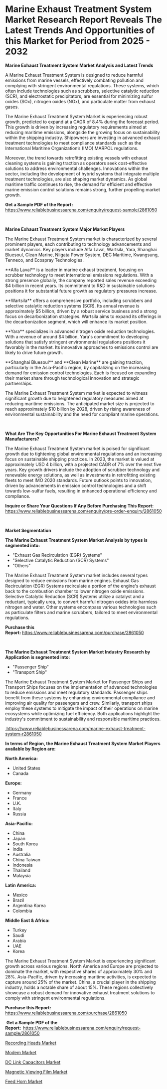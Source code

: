 <p><h1>Marine Exhaust Treatment System Market Research Report Reveals The Latest Trends And Opportunities of this Market for Period from 2025 - 2032</h1></p><p><strong>Marine Exhaust Treatment System Market Analysis and Latest Trends</strong></p>
<p><p>A Marine Exhaust Treatment System is designed to reduce harmful emissions from marine vessels, effectively combating pollution and complying with stringent environmental regulations. These systems, which often include technologies such as scrubbers, selective catalytic reduction (SCR), and electrostatic precipitators, are essential for minimizing sulfur oxides (SOx), nitrogen oxides (NOx), and particulate matter from exhaust gases.</p><p>The Marine Exhaust Treatment System Market is experiencing robust growth, predicted to expand at a CAGR of 8.4% during the forecast period. This growth is driven by increasing regulatory requirements aimed at reducing maritime emissions, alongside the growing focus on sustainability within the shipping industry. Shipowners are investing in advanced exhaust treatment technologies to meet compliance standards such as the International Maritime Organization’s (IMO) MARPOL regulations. </p><p>Moreover, the trend towards retrofitting existing vessels with exhaust cleaning systems is gaining traction as operators seek cost-effective solutions to address environmental challenges. Innovations within the sector, including the development of hybrid systems that integrate multiple treatment technologies, are also shaping market dynamics. As global maritime traffic continues to rise, the demand for efficient and effective marine emission control solutions remains strong, further propelling market growth.</p></p>
<p><strong>Get a Sample PDF of the Report:&nbsp;</strong> <a href="https://www.reliablebusinessarena.com/enquiry/request-sample/2861050?utm_campaign=3001&utm_medium=2&utm_source=Github&utm_content=ia&utm_term=12032025&utm_id=marine-exhaust-treatment-system">https://www.reliablebusinessarena.com/enquiry/request-sample/2861050</a></p>
<p>&nbsp;</p>
<p><strong>Marine Exhaust Treatment System Major Market Players</strong></p>
<p><p>The Marine Exhaust Treatment System market is characterized by several prominent players, each contributing to technology advancements and market dynamics. Key players include Alfa Laval, Wartsila, Yara, Shanghai Bluesoul, Clean Marine, Niigata Power System, DEC Maritime, Kwangsung, Tenneco, and Ecospray Technologies.</p><p>**Alfa Laval** is a leader in marine exhaust treatment, focusing on scrubber technology to meet international emissions regulations. With a strong presence globally, the company reported sales revenue exceeding $4 billion in recent years. Its commitment to R&D in sustainable solutions positions it for substantial future growth as regulatory pressures increase.</p><p>**Wartsila** offers a comprehensive portfolio, including scrubbers and selective catalytic reduction systems (SCR). Its annual revenue is approximately $5 billion, driven by a robust service business and a strong focus on decarbonization strategies. Wartsila aims to expand its offerings in the decarbonization segment, which will enhance its market position.</p><p>**Yara** specializes in advanced nitrogen oxide reduction technologies. With a revenue of around $4 billion, Yara's commitment to developing solutions that satisfy stringent environmental regulations positions it favorably in the market. Its innovative approaches to emissions control are likely to drive future growth.</p><p>**Shanghai Bluesoul** and **Clean Marine** are gaining traction, particularly in the Asia-Pacific region, by capitalizing on the increasing demand for emission control technologies. Each is focused on expanding their market share through technological innovation and strategic partnerships.</p><p>The Marine Exhaust Treatment System market is expected to witness significant growth due to heightened regulatory measures aimed at reducing maritime emissions. The anticipated market size is projected to reach approximately $10 billion by 2028, driven by rising awareness of environmental sustainability and the need for compliant marine operations.</p></p>
<p>&nbsp;</p>
<p><strong>What Are The Key Opportunities For Marine Exhaust Treatment System Manufacturers?</strong></p>
<p><p>The Marine Exhaust Treatment System market is poised for significant growth due to tightening global environmental regulations and an increasing focus on sustainable shipping practices. In 2023, the market is valued at approximately USD 4 billion, with a projected CAGR of 7% over the next five years. Key growth drivers include the adoption of scrubber technology and renewable energy solutions, as well as investments in retrofitting existing fleets to meet IMO 2020 standards. Future outlook points to innovation, driven by advancements in emission control technologies and a shift towards low-sulfur fuels, resulting in enhanced operational efficiency and compliance.</p></p>
<p><strong>Inquire or Share Your Questions If Any Before Purchasing This Report:</strong> <a href="https://www.reliablebusinessarena.com/enquiry/pre-order-enquiry/2861050?utm_campaign=3001&utm_medium=2&utm_source=Github&utm_content=ia&utm_term=12032025&utm_id=marine-exhaust-treatment-system">https://www.reliablebusinessarena.com/enquiry/pre-order-enquiry/2861050</a></p>
<p>&nbsp;</p>
<p><strong>Market Segmentation</strong></p>
<p><strong>The Marine Exhaust Treatment System Market Analysis by types is segmented into:</strong></p>
<p><ul><li>"Exhaust Gas Recirculation (EGR) Systems"</li><li>"Selective Catalytic Reduction (SCR) Systems"</li><li>"Others"</li></ul></p>
<p><p>The Marine Exhaust Treatment System market includes several types designed to reduce emissions from marine engines. Exhaust Gas Recirculation (EGR) Systems recirculate a portion of the engine's exhaust back to the combustion chamber to lower nitrogen oxide emissions. Selective Catalytic Reduction (SCR) Systems utilize a catalyst and a reductant, typically urea, to convert harmful nitrogen oxides into harmless nitrogen and water. Other systems encompass various technologies such as particulate filters and marine scrubbers, tailored to meet environmental regulations.</p></p>
<p><strong>Purchase this Report:&nbsp;</strong><a href="https://www.reliablebusinessarena.com/purchase/2861050?utm_campaign=3001&utm_medium=2&utm_source=Github&utm_content=ia&utm_term=12032025&utm_id=marine-exhaust-treatment-system">https://www.reliablebusinessarena.com/purchase/2861050</a></p>
<p>&nbsp;</p>
<p><strong>The Marine Exhaust Treatment System Market Industry Research by Application is segmented into:</strong></p>
<p><ul><li>"Passenger Ship"</li><li>"Transport Ship"</li></ul></p>
<p><p>The Marine Exhaust Treatment System Market for Passenger Ships and Transport Ships focuses on the implementation of advanced technologies to reduce emissions and meet regulatory standards. Passenger ships benefit from these systems by enhancing environmental compliance and improving air quality for passengers and crew. Similarly, transport ships employ these systems to mitigate the impact of their operations on marine ecosystems while optimizing fuel efficiency. Both applications highlight the industry's commitment to sustainability and responsible maritime practices.</p></p>
<p><a href="https://www.reliablebusinessarena.com/marine-exhaust-treatment-system-r2861050?utm_campaign=3001&utm_medium=2&utm_source=Github&utm_content=ia&utm_term=12032025&utm_id=marine-exhaust-treatment-system">&nbsp;https://www.reliablebusinessarena.com/marine-exhaust-treatment-system-r2861050</a></p>
<p><strong>In terms of Region, the Marine Exhaust Treatment System Market Players available by Region are:</strong></p>
<p>
    <p> <strong> North America: </strong>
        <ul>
            <li>United States</li>
            <li>Canada</li>
        </ul>
        </p> 
    <p> <strong> Europe: </strong>
        <ul>
            <li>Germany</li>
            <li>France</li>
            <li>U.K.</li>
            <li>Italy</li>
            <li>Russia</li>
        </ul>
        </p> 
    <p> <strong> Asia-Pacific: </strong>
        <ul>
            <li>China</li>
            <li>Japan</li>
            <li>South Korea</li>
            <li>India</li>
            <li>Australia</li>
            <li>China Taiwan</li>
            <li>Indonesia</li>
            <li>Thailand</li>
            <li>Malaysia</li>
        </ul>
        </p> 
    <p> <strong> Latin America: </strong>
        <ul>
            <li>Mexico</li>
            <li>Brazil</li>
            <li>Argentina Korea</li>
            <li>Colombia</li>
        </ul>
        </p> 
    <p> <strong> Middle East & Africa: </strong>
        <ul>
            <li>Turkey</li>
            <li>Saudi</li>
            <li>Arabia</li>
            <li>UAE</li>
            <li>Korea</li>
        </ul>
    </p>
    </p>
<p><p>The Marine Exhaust Treatment System Market is experiencing significant growth across various regions. North America and Europe are projected to dominate the market, with respective shares of approximately 30% and 28%. Asia-Pacific, driven by increasing maritime activities, is expected to capture around 25% of the market. China, a crucial player in the shipping industry, holds a notable share of about 15%. These regions collectively showcase a robust demand for innovative exhaust treatment solutions to comply with stringent environmental regulations.</p></p>
<p><strong>Purchase this Report: </strong><a href="https://www.reliablebusinessarena.com/purchase/2861050?utm_campaign=3001&utm_medium=2&utm_source=Github&utm_content=ia&utm_term=12032025&utm_id=marine-exhaust-treatment-system">https://www.reliablebusinessarena.com/purchase/2861050</a></p>
<p>&nbsp;<strong>Get a Sample PDF of the Report:&nbsp;&nbsp;</strong><a href="https://www.reliablebusinessarena.com/enquiry/request-sample/2861050?utm_campaign=3001&utm_medium=2&utm_source=Github&utm_content=ia&utm_term=12032025&utm_id=marine-exhaust-treatment-system">https://www.reliablebusinessarena.com/enquiry/request-sample/2861050</a></p>
<p><strong></strong></p>
<p><p><a href="https://www.linkedin.com/pulse/recording-heads-market-analysis-sizetrends-size-forecast-increasing-3dsxc?utm_campaign=3001&utm_medium=2&utm_source=Github&utm_content=ia&utm_term=12032025&utm_id=marine-exhaust-treatment-system">Recording Heads Market</a></p><p><a href="https://www.linkedin.com/pulse/modem-market-growth-key-factors-driving-expansion-cagr-s5smc?utm_campaign=3001&utm_medium=2&utm_source=Github&utm_content=ia&utm_term=12032025&utm_id=marine-exhaust-treatment-system">Modem Market</a></p><p><a href="https://www.linkedin.com/pulse/dc-link-capacitors-market-report-demographics-target-forecast-11qyf?utm_campaign=3001&utm_medium=2&utm_source=Github&utm_content=ia&utm_term=12032025&utm_id=marine-exhaust-treatment-system">DC Link Capacitors Market</a></p><p><a href="https://www.linkedin.com/pulse/significant-growth-anticipated-magnetic-viewing-film-market-projected-5wvif?utm_campaign=3001&utm_medium=2&utm_source=Github&utm_content=ia&utm_term=12032025&utm_id=marine-exhaust-treatment-system">Magnetic Viewing Film Market</a></p><p><a href="https://www.linkedin.com/pulse/forecasting-feed-horn-market-success-key-factors-117-cagr-nykbc?utm_campaign=3001&utm_medium=2&utm_source=Github&utm_content=ia&utm_term=12032025&utm_id=marine-exhaust-treatment-system">Feed Horn Market</a></p></p>